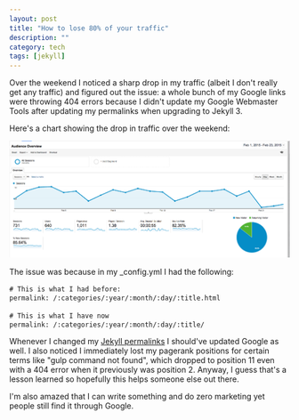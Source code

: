 ```yaml
---
layout: post
title: "How to lose 80% of your traffic"
description: ""
category: tech
tags: [jekyll]
---
```



Over the weekend I noticed a sharp drop in my traffic (albeit I don't really get any traffic) and figured out
the issue: a whole bunch of my Google links were throwing 404 errors because I didn't update my Google Webmaster
Tools after updating my permalinks when upgrading to Jekyll 3.

Here's a chart showing the drop in traffic over the weekend:

<a class="lightbox" href="/assets/img/metrics/2_23_15/weekly_history.png"><img class='imageSpotlight' src="/assets/img/metrics/2_23_15/weekly_history.png"/></a>

The issue was because in my _config.yml I had the following:

<pre><code class="prettyprint"># This is what I had before:
permalink: /:categories/:year/:month/:day/:title.html

# This is what I have now
permalink: /:categories/:year/:month/:day/:title/
</code></pre>

Whenever I changed my [Jekyll permalinks](http://jekyllrb.com/docs/permalinks/) I should've updated Google as well.
I also noticed I immediately lost my pagerank positions for certain terms like "gulp command not found", which dropped
to position 11 even with a 404 error when it previously was position 2. Anyway, I guess that's a lesson learned
so hopefully this helps someone else out there.

I'm also amazed that I can write something and do zero marketing yet people still find it through Google.